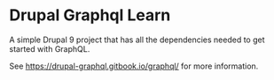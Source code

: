 # Drupal Graphql Learn

A simple Drupal 9 project that has all the dependencies needed to get started with GraphQL.

See https://drupal-graphql.gitbook.io/graphql/ for more information.
